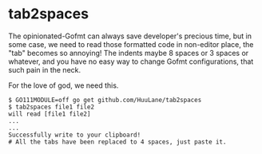 # tab2spaces

The opinionated-Gofmt can always save developer's precious time, but in some case, we need to read those formatted code in non-editor place, the "tab" becomes so annoying! The indents maybe 8 spaces or 3 spaces or whatever, and you have no easy way to change Gofmt configurations, that such pain in the neck.

For the love of god, we need this.


```commandline
$ GO111MODULE=off go get github.com/HuuLane/tab2spaces
$ tab2spaces file1 file2
will read [file1 file2]
...
...
Successfully write to your clipboard!
# All the tabs have been replaced to 4 spaces, just paste it.
```